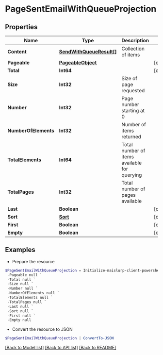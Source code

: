 # PageSentEmailWithQueueProjection
## Properties

Name | Type | Description | Notes
------------ | ------------- | ------------- | -------------
**Content** | [**SendWithQueueResult[]**](SendWithQueueResult) | Collection of items | 
**Pageable** | [**PageableObject**](PageableObject) |  | [optional] 
**Total** | **Int64** |  | [optional] 
**Size** | **Int32** | Size of page requested | 
**Number** | **Int32** | Page number starting at 0 | 
**NumberOfElements** | **Int32** | Number of items returned | 
**TotalElements** | **Int64** | Total number of items available for querying | 
**TotalPages** | **Int32** | Total number of pages available | 
**Last** | **Boolean** |  | [optional] 
**Sort** | [**Sort**](Sort) |  | [optional] 
**First** | **Boolean** |  | [optional] 
**Empty** | **Boolean** |  | [optional] 

## Examples

- Prepare the resource
```powershell
$PageSentEmailWithQueueProjection = Initialize-maislurp-client-powershellPageSentEmailWithQueueProjection  -Content null `
 -Pageable null `
 -Total null `
 -Size null `
 -Number null `
 -NumberOfElements null `
 -TotalElements null `
 -TotalPages null `
 -Last null `
 -Sort null `
 -First null `
 -Empty null
```

- Convert the resource to JSON
```powershell
$PageSentEmailWithQueueProjection | ConvertTo-JSON
```

[[Back to Model list]](../README#documentation-for-models) [[Back to API list]](../README#documentation-for-api-endpoints) [[Back to README]](../README)

